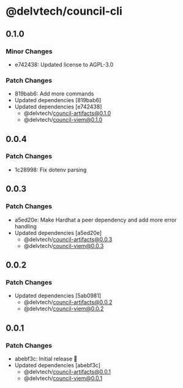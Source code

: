 # @delvtech/council-cli

## 0.1.0

### Minor Changes

- e742438: Updated license to AGPL-3.0

### Patch Changes

- 819bab6: Add more commands
- Updated dependencies [819bab6]
- Updated dependencies [e742438]
  - @delvtech/council-artifacts@0.1.0
  - @delvtech/council-viem@0.1.0

## 0.0.4

### Patch Changes

- 1c28998: Fix dotenv parsing

## 0.0.3

### Patch Changes

- a5ed20e: Make Hardhat a peer dependency and add more error handling
- Updated dependencies [a5ed20e]
  - @delvtech/council-artifacts@0.0.3
  - @delvtech/council-viem@0.0.3

## 0.0.2

### Patch Changes

- Updated dependencies [5ab0981]
  - @delvtech/council-artifacts@0.0.2
  - @delvtech/council-viem@0.0.2

## 0.0.1

### Patch Changes

- abebf3c: Initial release 🚀
- Updated dependencies [abebf3c]
  - @delvtech/council-artifacts@0.0.1
  - @delvtech/council-viem@0.0.1
